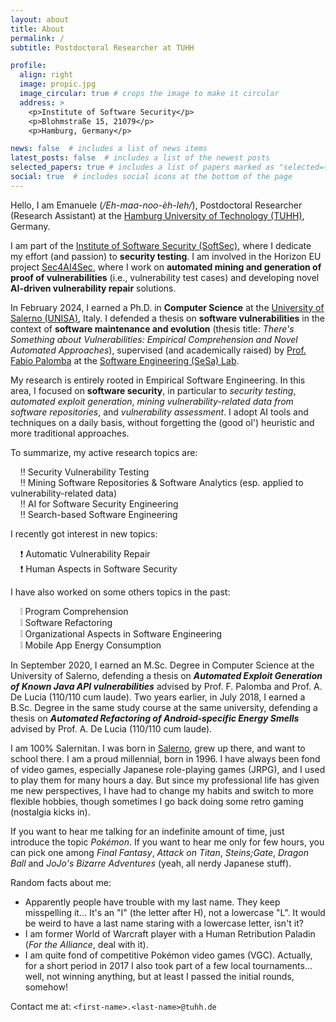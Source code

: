 ```yaml
---
layout: about
title: About
permalink: /
subtitle: Postdoctoral Researcher at TUHH

profile:
  align: right
  image: propic.jpg
  image_circular: true # crops the image to make it circular
  address: >
    <p>Institute of Software Security</p>
    <p>Blohmstraße 15, 21079</p>
    <p>Hamburg, Germany</p>

news: false  # includes a list of news items
latest_posts: false  # includes a list of the newest posts
selected_papers: true # includes a list of papers marked as "selected={true}"
social: true  # includes social icons at the bottom of the page
---
```


Hello, I am Emanuele (*/Eh-maa-noo-èh-leh/*), Postdoctoral Researcher (Research Assistant) at the [Hamburg University of Technology (TUHH)](https://www.tuhh.de/tuhh/startseite), Germany.

I am part of the [Institute of Software Security (SoftSec)](https://www.tuhh.de/softsec/institute), where I dedicate my effort (and passion) to **security testing**. I am involved in the Horizon EU project [Sec4AI4Sec](https://www.sec4ai4sec-project.eu/), where I work on **automated mining and generation of proof of vulnerabilities** (i.e., vulnerability test cases) and developing novel **AI-driven vulnerability repair** solutions.

In February 2024, I earned a Ph.D. in **Computer Science** at the [University of Salerno (UNISA)](https://www.unisa.it/), Italy. I defended a thesis on **software vulnerabilities** in the context of **software maintenance and evolution** (thesis title: *There's Something about Vulnerabilities: Empirical Comprehension and Novel Automated Approaches*), supervised (and academically raised) by [Prof. Fabio Palomba](https://fpalomba.github.io/) at the [Software Engineering (SeSa) Lab](https://sesalabunisa.github.io).

My research is entirely rooted in Empirical Software Engineering. In this area, I focused on **software security**, in particular to *security testing*, *automated exploit generation*, *mining vulnerability-related data from software repositories*, and *vulnerability assessment*. I adopt AI tools and techniques on a daily basis, without forgetting the (good ol') heuristic and more traditional approaches.

To summarize, my active research topics are:

&nbsp;&nbsp;&nbsp;&nbsp;:bangbang: Security Vulnerability Testing  
&nbsp;&nbsp;&nbsp;&nbsp;:bangbang: Mining Software Repositories & Software Analytics (esp. applied to vulnerability-related data)  
&nbsp;&nbsp;&nbsp;&nbsp;:bangbang: AI for Software Security Engineering  
&nbsp;&nbsp;&nbsp;&nbsp;:bangbang: Search-based Software Engineering  

I recently got interest in new topics:

&nbsp;&nbsp;&nbsp;&nbsp;:exclamation: Automatic Vulnerability Repair  
&nbsp;&nbsp;&nbsp;&nbsp;:exclamation: Human Aspects in Software Security

I have also worked on some others topics in the past:

&nbsp;&nbsp;&nbsp;&nbsp;:grey_exclamation: Program Comprehension  
&nbsp;&nbsp;&nbsp;&nbsp;:grey_exclamation: Software Refactoring  
&nbsp;&nbsp;&nbsp;&nbsp;:grey_exclamation: Organizational Aspects in Software Engineering  
&nbsp;&nbsp;&nbsp;&nbsp;:grey_exclamation: Mobile App Energy Consumption

In September 2020, I earned an M.Sc. Degree in Computer Science at the University of Salerno, defending a thesis on ***Automated Exploit Generation of Known Java API vulnerabilities*** advised by Prof. F. Palomba and Prof. A. De Lucia (110/110 cum laude). Two years earlier, in July 2018, I earned a B.Sc. Degree in the same study course at the same university, defending a thesis on ***Automated Refactoring of Android-specific Energy Smells*** advised by Prof. A. De Lucia (110/110 cum laude).

I am 100% Salernitan. I was born in [Salerno](https://it.wikipedia.org/wiki/Salerno), grew up there, and want to school there. I am a proud millennial, born in 1996. I have always been fond of video games, especially Japanese role-playing games (JRPG), and I used to play them for many hours a day. But since my professional life has given me new perspectives, I have had to change my habits and switch to more flexible hobbies, though sometimes I go back doing some retro gaming (nostalgia kicks in).

If you want to hear me talking for an indefinite amount of time, just introduce the topic *Pokémon*. If you want to hear me only for few hours, you can pick one among *Final Fantasy*, *Attack on Titan*, *Steins;Gate*, *Dragon Ball* and *JoJo's Bizarre Adventures* (yeah, all nerdy Japanese stuff).

Random facts about me:

- Apparently people have trouble with my last name. They keep misspelling it... It's an "I" (the letter after H), not a lowercase "L". It would be weird to have a last name staring with a lowercase letter, isn't it?
- I am former World of Warcraft player with a Human Retribution Paladin (*For the Alliance*, deal with it).
- I am quite fond of competitive Pokémon video games (VGC). Actually, for a short period in 2017 I also took part of a few local tournaments... well, not winning anything, but at least I passed the initial rounds, somehow!

Contact me at: `<first-name>.<last-name>@tuhh.de`
